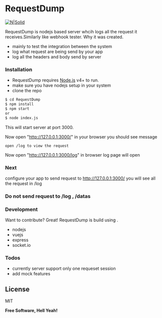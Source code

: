 # RequestDump

[![N|Solid](https://github.com/sapandang/RequestDump/raw/master/Screenshot_1.jpg)](https://github.com/sapandang/RequestDump/blob/)

RequestDump is nodejs based server whcih logs all the request it receives.Similarly like webhook tester.
Why it was created.
  - mainly to test the integration between the system
  - log what request are being send by your app
  - log all the headers and body send by server

### Installation

* RequestDump requires [Node.js](https://nodejs.org/) v4+ to run.
* make sure you have nodejs setup in your system
* clone the repo

```sh
$ cd RequestDump
$ npm install 
$ npm start
or
$ node index.js
```

This will start server at port 3000.

Now open "http://127.0.0.1:3000/" in your browser you should see message
```
open /log to view the request
```
Now open "http://127.0.0.1:3000/log" in browser log page will open

### Next
configure your app to send request to http://127.0.0.1:3000/
you will see all the request in /log

### Do not send request to /log , /datas

### Development

Want to contribute? Great!
RequestDump is build using .
*  nodejs
* vuejs
* express
* socket.io

### Todos

 - currently server support only one requeset session
 - add mock features

License
----

MIT


**Free Software, Hell Yeah!**


